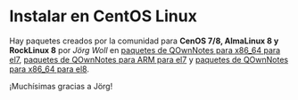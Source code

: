 # Instalar en CentOS Linux

Hay paquetes creados por la comunidad para **CenOS 7/8, AlmaLinux 8 y RockLinux 8** por *Jörg Woll* en [paquetes de QOwnNotes para x86_64 para el7](http://wilhelm949.spdns.org:10443/w3bservice/7/x86_64/w3bservice/Packages/repoview/qownnotes.html), [paquetes de QOwnNotes para ARM para el7](http://wilhelm949.spdns.org:10443/w3bservice/7/armhfp/w3bservice/Packages/repoview/qownnotes.html) y [paquetes de QOwnNotes para x86_64 para el8](http://wilhelm949.spdns.org:10443/w3bservice/8/x86_64/w3bservice/Packages/repoview/qownnotes.html).

¡Muchísimas gracias a Jörg!
